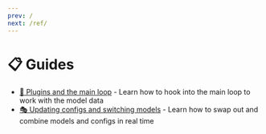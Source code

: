```yaml
---
prev: /
next: /ref/
---
```

# 📋 Guides

- [🔌 Plugins and the main loop](/guide/the-loop/) - Learn how to hook into the main loop to work with the model data
- [🎭 Updating configs and switching models](/guide/updating-config/) - Learn how to swap out and combine models and configs in real time
<!-- - [💻 Interacting with the desktop](/guide/desktop) - Explore how to use Handsfree.js to interact with the desktop and Internet of Things -->

<style lang="stylus">
  // Fixes issue where home link pagers shows up as just "/" instead of "🏠 Home"
  .prev[href='/']
    color transparent
    &:after
      color $link
      content '🏠 Home'
      position relative
      left -.85em
</style>
